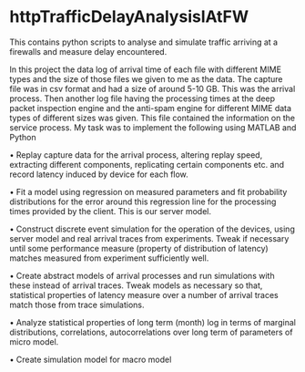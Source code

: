 # httpTrafficDelayAnalysislAtFW
This contains python scripts to analyse and simulate traffic arriving at a firewalls and measure delay encountered.

In this project the data log of arrival time of each file with different MIME types and the size of those files we given to me as the data. The capture file was in csv format and had a size of around 5-10 GB.  This was the arrival process. Then another log file having the processing times at the deep packet inspection engine and the anti-spam engine for different MIME data types of different sizes was given. This file contained the information on the service process.
My task was to implement the following using MATLAB and Python

•	Replay capture data for the arrival process, altering replay speed, extracting different components, replicating certain components etc. and record latency induced by device for each flow.

•	Fit a model using regression on measured parameters and fit probability distributions for the error around this regression line for the processing times provided by the client. This is our server model.

•	Construct discrete event simulation for the operation of the devices, using server model and real arrival traces from experiments. Tweak if necessary until some performance measure (property of distribution of latency) matches measured from experiment sufficiently well.

•	Create abstract models of arrival processes and run simulations with these instead of arrival traces. Tweak models as necessary so that, statistical properties of latency measure over a number of arrival traces match those from trace simulations.

•	Analyze statistical properties of long term (month) log in terms of marginal distributions, correlations, autocorrelations over long term of parameters of micro model.

•	Create simulation model for macro model 

